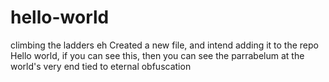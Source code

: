 # hello-world
climbing the ladders eh
Created a new file, and intend adding it to the repo
Hello world, if you can see this, then you can see the parrabelum at the world's very end tied to eternal obfuscation
